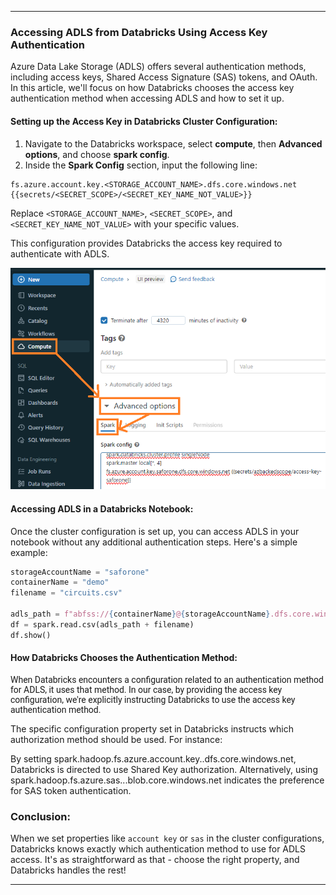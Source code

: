 
---

### Accessing ADLS from Databricks Using Access Key Authentication

Azure Data Lake Storage (ADLS) offers several authentication methods, including access keys, Shared Access Signature (SAS) tokens, and OAuth. In this article, we'll focus on how Databricks chooses the access key authentication method when accessing ADLS and how to set it up.

#### Setting up the Access Key in Databricks Cluster Configuration:

1. Navigate to the Databricks workspace, select **compute**, then **Advanced options**, and choose **spark config**.
2. Inside the **Spark Config** section, input the following line: 
```
fs.azure.account.key.<STORAGE_ACCOUNT_NAME>.dfs.core.windows.net {{secrets/<SECRET_SCOPE>/<SECRET_KEY_NAME_NOT_VALUE>}}
```
Replace `<STORAGE_ACCOUNT_NAME>`, `<SECRET_SCOPE>`, and `<SECRET_KEY_NAME_NOT_VALUE>` with your specific values.

This configuration provides Databricks the access key required to authenticate with ADLS.

![Alt text](spark_config.png)

#### Accessing ADLS in a Databricks Notebook:

Once the cluster configuration is set up, you can access ADLS in your notebook without any additional authentication steps. Here's a simple example:

```python
storageAccountName = "saforone"
containerName = "demo"
filename = "circuits.csv"

adls_path = f"abfss://{containerName}@{storageAccountName}.dfs.core.windows.net/"
df = spark.read.csv(adls_path + filename)
df.show()
```

#### How Databricks Chooses the Authentication Method:
<p style="font-family: 'Roboto', sans-serif;">
When Databricks encounters a configuration related to an authentication method for ADLS, it uses that method. In our case, by providing the access key configuration, we're explicitly instructing Databricks to use the access key authentication method.

The specific configuration property set in Databricks instructs which authorization method should be used. For instance:

By setting spark.hadoop.fs.azure.account.key.<storage-account-name>.dfs.core.windows.net, Databricks is directed to use Shared Key authorization.
Alternatively, using spark.hadoop.fs.azure.sas.<container-name>.<storage-account-name>.blob.core.windows.net indicates the preference for SAS token authentication.
</p>

### Conclusion:

When we set properties like `account key` or `sas` in the cluster configurations, Databricks knows exactly which authentication method to use for ADLS access. It's as straightforward as that - choose the right property, and Databricks handles the rest!

---